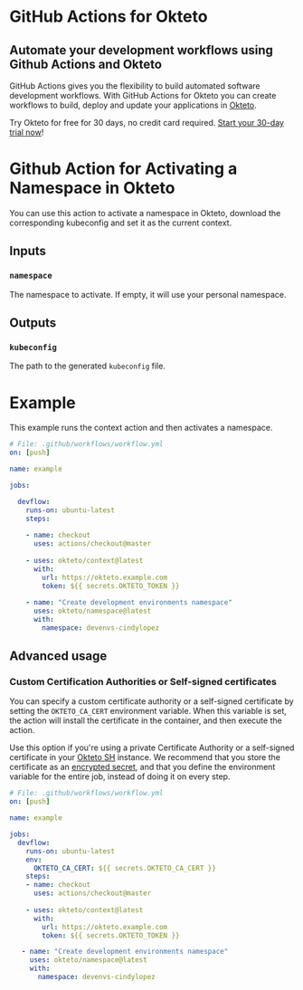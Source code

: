 # GitHub Actions for Okteto

## Automate your development workflows using Github Actions and Okteto
GitHub Actions gives you the flexibility to build automated software development workflows. With GitHub Actions for Okteto you can create workflows to build, deploy and update your applications in [Okteto](https://okteto.com).

Try Okteto for free for 30 days, no credit card required. [Start your 30-day trial now](https://www.okteto.com/free-trial/)!

# Github Action for Activating a Namespace in Okteto

You can use this action to activate a namespace in Okteto, download the corresponding kubeconfig and set it as the current context.

## Inputs

### `namespace`

The namespace to activate. If empty, it will use your personal namespace.

## Outputs

### `kubeconfig`

The path to the generated `kubeconfig` file.

# Example

This example runs the context action and then activates a namespace.

```yaml
# File: .github/workflows/workflow.yml
on: [push]

name: example

jobs:

  devflow:
    runs-on: ubuntu-latest
    steps:
    
    - name: checkout
      uses: actions/checkout@master
    
    - uses: okteto/context@latest
      with:
        url: https://okteto.example.com
        token: ${{ secrets.OKTETO_TOKEN }}
    
    - name: "Create development environments namespace"
      uses: okteto/namespace@latest
      with:
        namespace: devenvs-cindylopez
```


## Advanced usage

 ### Custom Certification Authorities or Self-signed certificates

 You can specify a custom certificate authority or a self-signed certificate by setting the `OKTETO_CA_CERT` environment variable. When this variable is set, the action will install the certificate in the container, and then execute the action. 

 Use this option if you're using a private Certificate Authority or a self-signed certificate in your [Okteto SH](https://www.okteto.com/docs/self-hosted/) instance.  We recommend that you store the certificate as an [encrypted secret](https://docs.github.com/en/actions/reference/encrypted-secrets), and that you define the environment variable for the entire job, instead of doing it on every step.


 ```yaml
 # File: .github/workflows/workflow.yml
 on: [push]

 name: example

 jobs:
   devflow:
     runs-on: ubuntu-latest
     env:
       OKTETO_CA_CERT: ${{ secrets.OKTETO_CA_CERT }}
     steps:
     - name: checkout
       uses: actions/checkout@master
      
     - uses: okteto/context@latest
       with:
         url: https://okteto.example.com
         token: ${{ secrets.OKTETO_TOKEN }}

    - name: "Create development environments namespace"
      uses: okteto/namespace@latest
      with:
        namespace: devenvs-cindylopez
```

